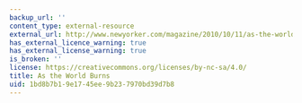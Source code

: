 ```yaml
---
backup_url: ''
content_type: external-resource
external_url: http://www.newyorker.com/magazine/2010/10/11/as-the-world-burns
has_external_licence_warning: true
has_external_license_warning: true
is_broken: ''
license: https://creativecommons.org/licenses/by-nc-sa/4.0/
title: As the World Burns
uid: 1bd8b7b1-9e17-45ee-9b23-7970bd39d7b8
---
```

